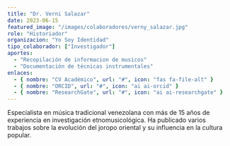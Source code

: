 ```yaml
---
title: "Dr. Verni Salazar"
date: 2023-06-15
featured_image: "/images/colaboradores/verny_salazar.jpg"
role: "Historiador"
organizacion: "Yo Soy Identidad"
tipo_colaborador: ["Investigador"]
aportes:
  - "Recopilación de informacion de musicos"
  - "Documentación de técnicas instrumentales"
enlaces:
  - { nombre: "CV Académico", url: "#", icon: "fas fa-file-alt" }
  - { nombre: "ORCID", url: "#", icon: "ai ai-orcid" }
  - { nombre: "ResearchGate", url: "#", icon: "ai ai-researchgate" }
---
```


Especialista en música tradicional venezolana con más de 15 años de experiencia en investigación etnomusicológica. Ha publicado varios trabajos sobre la evolución del joropo oriental y su influencia en la cultura popular.